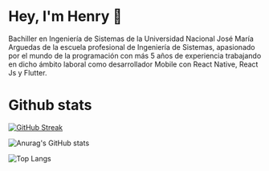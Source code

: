 
# Hey, I'm Henry 👋

Bachiller en Ingeniería de Sistemas de la Universidad Nacional José María Arguedas de la
escuela profesional de Ingeniería de Sistemas, apasionado por el mundo de la programación
con más 5 años de experiencia trabajando en dicho ámbito laboral como desarrollador Mobile
con React Native, React Js y Flutter.

# Github stats

[![GitHub Streak](https://github-readme-streak-stats.herokuapp.com?user=henryvyh&theme=dark)](https://git.io/streak-stats)


![Anurag's GitHub stats](https://github-readme-stats.vercel.app/api?username=henryvyh&show_icons=true&theme=transparent)
 

![Top Langs](https://github-readme-stats.vercel.app/api/top-langs/?username=henryvyh&layout=compact)
